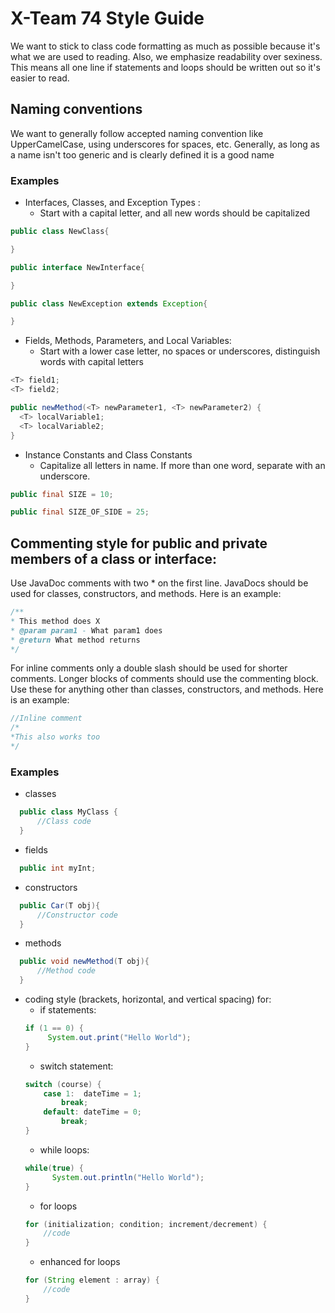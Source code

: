 # X-Team 74 Style Guide

We want to stick to class code formatting as much as possible because it's what we are used to reading. Also, we emphasize readability over sexiness. This means all one line if statements and loops should be written out so it's easier to read.

## Naming conventions

We want to generally follow accepted naming convention like UpperCamelCase, using underscores for spaces, etc. Generally, as long as a name isn't too generic and is clearly defined it is a good name

### Examples
* Interfaces, Classes, and Exception Types :
  * Start with a capital letter, and all new words should be capitalized
```java
public class NewClass{

}

public interface NewInterface{

}

public class NewException extends Exception{

}
```
* Fields, Methods, Parameters, and Local Variables:
  * Start with a lower case letter, no spaces or underscores, distinguish words with capital letters
```java
<T> field1;
<T> field2;

public newMethod(<T> newParameter1, <T> newParameter2) {
  <T> localVariable1;
  <T> localVariable2;
}
```
* Instance Constants and Class Constants
  * Capitalize all letters in name. If more than one word, separate with an underscore.
```java
public final SIZE = 10;

public final SIZE_OF_SIDE = 25;

```
## Commenting style for public and private members of a class or interface:

Use JavaDoc comments with two * on the first line. JavaDocs should be used for classes, constructors, and methods.
Here is an example:
```java
/**
* This method does X
* @param param1 - What param1 does
* @return What method returns
*/
```
For inline comments only a double slash should be used for shorter comments. Longer blocks of comments should use the commenting block. Use these for anything other than classes, constructors, and methods. Here is an example: 
```java
//Inline comment
/*
*This also works too
*/
```

### Examples

* classes
```java
  public class MyClass {
      //Class code
  }
  ```
* fields
```java
  public int myInt;
  ```
* constructors
```java
  public Car(T obj){
      //Constructor code
  }
  ```
* methods
```java
  public void newMethod(T obj){
      //Method code
  }
  ```
* coding style (brackets, horizontal, and vertical spacing) for:
  * if statements: 
  ```java
  if (1 == 0) { 
       System.out.print("Hello World");
  }
  ```
  * switch statement:
  ```java
  switch (course) { 
      case 1:  dateTime = 1; 
          break; 
      default: dateTime = 0; 
          break; 
  }
  ```
  * while loops: 
  ```java
  while(true) { 
 	    System.out.println("Hello World"); 
  }
  ```
  * for loops
  ```java
  for (initialization; condition; increment/decrement) { 
      //code
  } 
  ```
  * enhanced for loops
  ```java
  for (String element : array) {
      //code 
  }
  ```

